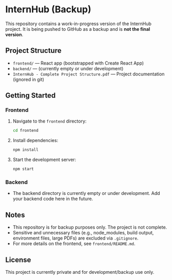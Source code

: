# InternHub (Backup)

This repository contains a work-in-progress version of the InternHub project. It is being pushed to GitHub as a backup and is **not the final version**.

## Project Structure

- `frontend/` — React app (bootstrapped with Create React App)
- `backend/` — (currently empty or under development)
- `InternHub - Complete Project Structure.pdf` — Project documentation (ignored in git)

## Getting Started

### Frontend

1. Navigate to the `frontend` directory:
   ```sh
   cd frontend
   ```
2. Install dependencies:
   ```sh
   npm install
   ```
3. Start the development server:
   ```sh
   npm start
   ```

### Backend

- The backend directory is currently empty or under development. Add your backend code here in the future.

## Notes

- This repository is for backup purposes only. The project is not complete.
- Sensitive and unnecessary files (e.g., node_modules, build output, environment files, large PDFs) are excluded via `.gitignore`.
- For more details on the frontend, see `frontend/README.md`.

## License

This project is currently private and for development/backup use only. 